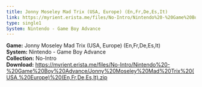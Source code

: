 ```yaml
---
title: Jonny Moseley Mad Trix (USA, Europe) (En,Fr,De,Es,It)
link: https://myrient.erista.me/files/No-Intro/Nintendo%20-%20Game%20Boy%20Advance/Jonny%20Moseley%20Mad%20Trix%20(USA,%20Europe)%20(En,Fr,De,Es,It).zip
type: single1
System: Nintendo - Game Boy Advance
---
```

<b>Game:</b> Jonny Moseley Mad Trix (USA, Europe) (En,Fr,De,Es,It)<br>
<b>System:</b> Nintendo - Game Boy Advance<br>
<b>Collection:</b> No-Intro<br>
<b>Download:</b> https://myrient.erista.me/files/No-Intro/Nintendo%20-%20Game%20Boy%20Advance/Jonny%20Moseley%20Mad%20Trix%20(USA,%20Europe)%20(En,Fr,De,Es,It).zip